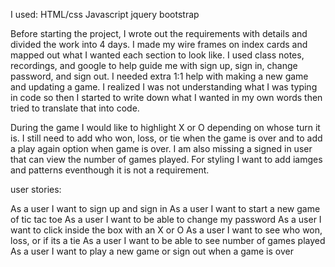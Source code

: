 I used:
HTML/css
Javascript
jquery
bootstrap


Before starting the project, I wrote out the requirements with details and
divided the work into 4 days. I made my wire frames on index cards and
mapped out what I wanted each section to look like. I used class notes, recordings,
and google to help guide me with sign up, sign in, change password, and sign out. I
needed extra 1:1 help with making a new game and updating a game. I realized I
was not understanding what I was typing in code so then I started to write down
what I wanted in my own words then tried to translate that into code.

During the game I would like to highlight X or O depending on whose turn it is.
I still need to add who won, loss, or tie when the game is over and to add a play
again option when game is over. I am also missing a signed in user that can view
the number of games played. For styling I want to add iamges and patterns
eventhough it is not a requirement. 

user stories:

As a user I want to sign up and sign in
As a user I want to start a new game of tic tac toe
As a user I want to be able to change my password
As a user I want to click inside the box with an X or O
As a user I want to see who won, loss, or if its a tie
As a user I want to be able to see number of games played
As a user I want to play a new game or sign out when a game is over
